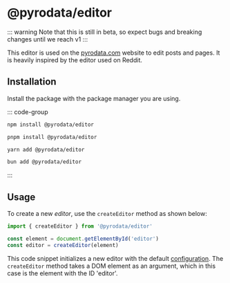 <script setup>
import { onMounted, ref } from 'vue'
import { createEditor } from '../src/'

onMounted( () => {
    const editorEl = document.getElementById('editor')
    const editor = createEditor(editorEl, {
        tiptap: {
            content: `
<h2>Pyodata Editor</h2>

<p><strong>Pellentesque habitant morbi tristique</strong> senectus et netus et malesuada fames ac turpis egestas. Vestibulum tortor quam, feugiat vitae, ultricies eget, tempor sit amet, ante. Donec eu libero sit amet quam egestas semper. <em>Aenean ultricies mi vitae est.</em> Mauris placerat eleifend leo. Quisque sit amet est et sapien ullamcorper pharetra. Vestibulum erat wisi, condimentum sed, <code>commodo vitae</code>, ornare sit amet, wisi. Aenean fermentum, elit eget tincidunt condimentum, eros ipsum rutrum orci, sagittis tempus lacus enim ac dui. <a href="#">Donec non enim</a> in turpis pulvinar facilisis. Ut felis.</p>

<h2>Header Level 2</h2>

<ol>
    <li>Lorem ipsum dolor sit amet, consectetuer adipiscing elit.</li>
    <li>Aliquam tincidunt mauris eu risus.</li>
</ol>

<blockquote><p>Lorem ipsum dolor sit amet, consectetur adipiscing elit. Vivamus magna. Cras in mi at felis aliquet congue. Ut a est eget ligula molestie gravida. Curabitur massa. Donec eleifend, libero at sagittis mollis, tellus est malesuada tellus, at luctus turpis elit sit amet quam. Vivamus pretium ornare est.</p></blockquote>

<h3>Header Level 3</h3>

<ul>
    <li>Lorem ipsum dolor sit amet, consectetuer adipiscing elit.</li>
    <li>Aliquam tincidunt mauris eu risus.</li>
</ul>`
        }
    })
    console.log(editorEl)
})
</script>

# @pyrodata/editor

::: warning
Note that this is still in beta, so expect bugs and breaking changes until we reach v1
:::

This editor is used on the [pyrodata.com](https://pyrodata.com) website to edit posts and pages. 
It is heavily inspired by the editor used on Reddit.

<div id="editor"></div>

## Installation

Install the package with the package manager you are using.

::: code-group

```bash [npm]
npm install @pyrodata/editor
```

```bash [pnpm]
pnpm install @pyrodata/editor
```

```bash [yarn]
yarn add @pyrodata/editor
```

```bash [bun]
bun add @pyrodata/editor
```
:::

## Usage

To create a new *editor*, use the `createEditor` method as shown below:

```ts
import { createEditor } from '@pyrodata/editor'

const element = document.getElementById('editor')
const editor = createEditor(element)
```

This code snippet initializes a new editor with the default [configuration](./interfaces/config). The `createEditor` method takes a DOM element as an argument, which in this case is the element with the ID 'editor'.